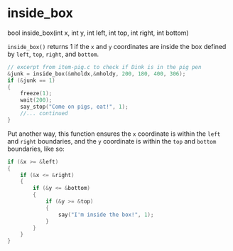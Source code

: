 # inside_box

<Prototype small>bool inside_box(int x, int y, int left, int top, int right, int bottom)</Prototype>

`inside_box()` returns 1 if the `x` and `y` coordinates are inside the box defined by `left`, `top`, `right`, and `bottom`.

```c
// excerpt from item-pig.c to check if Dink is in the pig pen
&junk = inside_box(&mholdx,&mholdy, 200, 180, 400, 306);
if (&junk == 1)
{
    freeze(1);
    wait(200);
    say_stop("Come on pigs, eat!", 1);
    //... continued
}
```

Put another way, this function ensures the `x` coordinate is within the `left` and `right` boundaries, and the `y` coordinate is within the `top` and `bottom` boundaries, like so:

```c
if (&x >= &left)
{
    if (&x <= &right)
    {
        if (&y <= &bottom)
        {
            if (&y >= &top)
            {
                say("I'm inside the box!", 1);
            }
        }
    }
}
```
